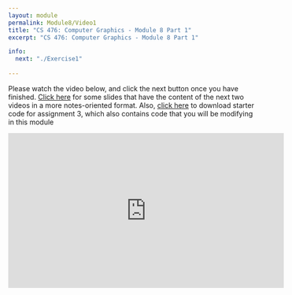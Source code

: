 ```yaml
---
layout: module
permalink: Module8/Video1
title: "CS 476: Computer Graphics - Module 8 Part 1"
excerpt: "CS 476: Computer Graphics - Module 8 Part 1"

info:
  next: "./Exercise1"
  
---
```


Please watch the video below, and click the next button once you have finished. <a href = "http://www.ctralie.com/Teaching/CS476_F2020/Lectures/Module8_Shaders/slides.pdf">Click here</a> for some slides that have the content of the next two videos in a more notes-oriented format.  Also, <a href = "https://github.com/Ursinus-CS476-F2020/Assignment3_Shaders/archive/master.zip">click here</a> to download starter code for assignment 3, which also contains code that you will be modifying in this module

<iframe width="560" height="315" src="https://www.youtube.com/embed/8PN7CxphgsE" frameborder="0" allow="accelerometer; autoplay; clipboard-write; encrypted-media; gyroscope; picture-in-picture" allowfullscreen></iframe>